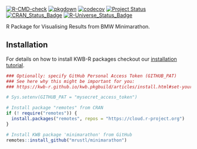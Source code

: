 [![R-CMD-check](https://github.com/mrustl/minimarathon/workflows/R-CMD-check/badge.svg)](https://github.com/mrustl/minimarathon/actions?query=workflow%3AR-CMD-check)
[![pkgdown](https://github.com/mrustl/minimarathon/workflows/pkgdown/badge.svg)](https://github.com/mrustl/minimarathon/actions?query=workflow%3Apkgdown)
[![codecov](https://codecov.io/github/mrustl/minimarathon/branch/main/graphs/badge.svg)](https://codecov.io/github/mrustl/minimarathon)
[![Project Status](https://img.shields.io/badge/lifecycle-experimental-orange.svg)](https://www.tidyverse.org/lifecycle/#experimental)
[![CRAN_Status_Badge](https://www.r-pkg.org/badges/version/minimarathon)]()
[![R-Universe_Status_Badge](https://mrustl.r-universe.dev/badges/minimarathon)](https://mrustl.r-universe.dev/)

R Package for Visualising Results from BMW Minimarathon.

## Installation

For details on how to install KWB-R packages checkout our [installation tutorial](https://kwb-r.github.io/kwb.pkgbuild/articles/install.html).

```r
### Optionally: specify GitHub Personal Access Token (GITHUB_PAT)
### See here why this might be important for you:
### https://kwb-r.github.io/kwb.pkgbuild/articles/install.html#set-your-github_pat

# Sys.setenv(GITHUB_PAT = "mysecret_access_token")

# Install package "remotes" from CRAN
if (! require("remotes")) {
  install.packages("remotes", repos = "https://cloud.r-project.org")
}

# Install KWB package 'minimarathon' from GitHub
remotes::install_github("mrustl/minimarathon")
```
